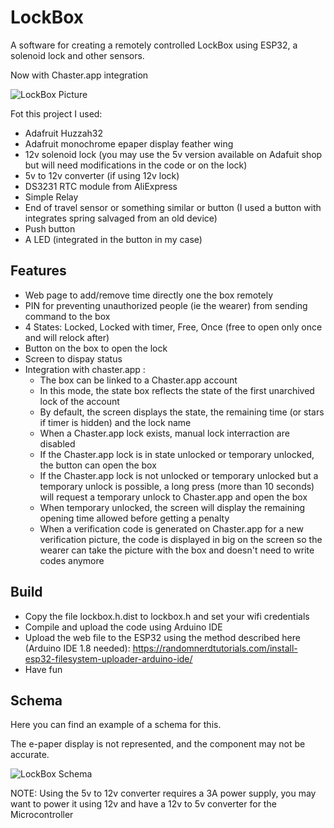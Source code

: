 # LockBox
A software for creating a remotely controlled LockBox using ESP32, a solenoid lock and other sensors.

Now with Chaster.app integration

![LockBox Picture](./renders/photo.jpeg)

Fot this project I used:
 * Adafruit Huzzah32
 * Adafruit monochrome epaper display feather wing
 * 12v solenoid lock (you may use the 5v version available on Adafuit shop but will need modifications in the code or on the lock)
 * 5v to 12v converter (if using 12v lock)
 * DS3231 RTC module from AliExpress
 * Simple Relay
 * End of travel sensor or something similar or button (I used a button with integrates spring salvaged from an old device)
 * Push button
 * A LED (integrated in the button in my case)

## Features
 * Web page to add/remove time directly one the box remotely
 * PIN for preventing unauthorized people (ie the wearer) from sending command to the box
 * 4 States: Locked, Locked with timer, Free, Once (free to open only once and will relock after)
 * Button on the box to open the lock
 * Screen to dispay status
 * Integration with chaster.app :
   * The box can be linked to a Chaster.app account
   * In this mode, the state box reflects the state of the first unarchived lock of the account
   * By default, the screen displays the state, the remaining time (or stars if timer is hidden) and the lock name
   * When a Chaster.app lock exists, manual lock interraction are disabled
   * If the Chaster.app lock is in state unlocked or temporary unlocked, the button can open the box
   * If the Chaster.app lock is not unlocked or temporary unlocked but a temporary unlock is possible, a long press (more than 10 seconds) will request a temporary unlock to Chaster.app and open the box
   * When temporary unlocked, the screen will display the remaining opening time allowed before getting a penalty
   * When a verification code is generated on Chaster.app for a new verification picture, the code is displayed in big on the screen so the wearer can take the picture with the box and doesn't need to write codes anymore 

## Build
 * Copy the file lockbox.h.dist to lockbox.h and set your wifi credentials
 * Compile and upload the code using Arduino IDE
 * Upload the web file to the ESP32 using the method described here (Arduino IDE 1.8 needed): https://randomnerdtutorials.com/install-esp32-filesystem-uploader-arduino-ide/
 * Have fun

## Schema
Here you can find an example of a schema for this. 

The e-paper display is not represented, and the component may not be accurate.

![LockBox Schema](./renders/schema.png)

NOTE: Using the 5v to 12v converter requires a 3A power supply, you may want to power it using 12v and have a 12v to 5v converter for the Microcontroller
